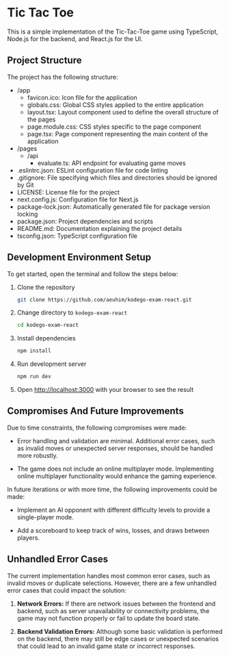 # Tic Tac Toe

This is a simple implementation of the Tic-Tac-Toe game using TypeScript, Node.js for the backend, and React.js for the UI.

## Project Structure

The project has the following structure:

- /app
  - favicon.ico: Icon file for the application
  - globals.css: Global CSS styles applied to the entire application
  - layout.tsx: Layout component used to define the overall structure of the pages
  - page.module.css: CSS styles specific to the page component
  - page.tsx: Page component representing the main content of the application
- /pages
  - /api
    - evaluate.ts: API endpoint for evaluating game moves
- .eslintrc.json: ESLint configuration file for code linting
- .gitignore: File specifying which files and directories should be ignored by Git
- LICENSE: License file for the project
- next.config.js: Configuration file for Next.js
- package-lock.json: Automatically generated file for package version locking
- package.json: Project dependencies and scripts
- README.md: Documentation explaining the project details
- tsconfig.json: TypeScript configuration file

## Development Environment Setup

To get started, open the terminal and follow the steps below:

1. Clone the repository
    ```bash
    git clone https://github.com/aeuhim/kodego-exam-react.git
    ```

2. Change directory to `kodego-exam-react`
    ```bash
    cd kodego-exam-react
    ```

3. Install dependencies
    ```bash
    npm install
    ```

5. Run development server
    ```bash
    npm run dev
    ```

6. Open [http://localhost:3000](http://localhost:3000) with your browser to see the result

## Compromises And Future Improvements

Due to time constraints, the following compromises were made:

- Error handling and validation are minimal. Additional error cases, such as invalid moves or unexpected server responses, should be handled more robustly.

- The game does not include an online multiplayer mode. Implementing online multiplayer functionality would enhance the gaming experience.

In future iterations or with more time, the following improvements could be made:

- Implement an AI opponent with different difficulty levels to provide a single-player mode.

- Add a scoreboard to keep track of wins, losses, and draws between players.

## Unhandled Error Cases

The current implementation handles most common error cases, such as invalid moves or duplicate selections. However, there are a few unhandled error cases that could impact the solution:

1. **Network Errors:** If there are network issues between the frontend and backend, such as server unavailability or connectivity problems, the game may not function properly or fail to update the board state.

2. **Backend Validation Errors:** Although some basic validation is performed on the backend, there may still be edge cases or unexpected scenarios that could lead to an invalid game state or incorrect responses.

